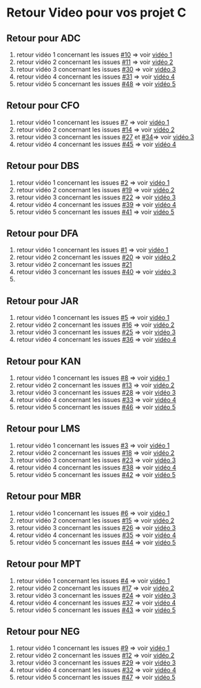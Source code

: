 # Retour Video pour vos projet C

## Retour pour ADC
1. retour vidéo 1 concernant les issues [#10](https://github.com/PBYetml/PROG_SLO1_C_PRJ2/issues/10) => voir [vidéo 1](https://www.swisstransfer.com/d/880765d3-5781-4f78-9f38-d1f89f5d0136)
2. retour vidéo 2 concernant les issues [#11](https://github.com/PBYetml/PROG_SLO1_C_PRJ2/issues/11) => voir [vidéo 2](https://www.swisstransfer.com/d/8b47ba2e-9054-4a44-a1dd-29ab2f01ab9f)
3. retour vidéo 3 concernant les issues [#30](https://github.com/PBYetml/PROG_SLO1_C_PRJ2/issues/30) => voir [vidéo 3](https://www.swisstransfer.com/d/14c44362-bd5c-4c48-83d2-6421008cf55d)
4. retour vidéo 4 concernant les issues [#31](https://github.com/PBYetml/PROG_SLO1_C_PRJ2/issues/31) => voir [vidéo 4](https://www.swisstransfer.com/d/eef8c3e0-eeff-4725-9284-815f7759f619)
5. retour vidéo 5 concernant les issues [#48](https://github.com/PBYetml/PROG_SLO1_C_PRJ2/issues/48) => voir [vidéo 5](https://www.swisstransfer.com/d/601c80ad-1f12-4b8a-9a5d-8c562945ae69)

## Retour pour CFO
1. retour vidéo 1 concernant les issues [#7](https://github.com/PBYetml/PROG_SLO1_C_PRJ2/issues/7) => voir [vidéo 1](https://www.swisstransfer.com/d/de6a6268-b8ec-4277-adac-2e48d6c8d238)
2. retour vidéo 2 concernant les issues [#14](https://github.com/PBYetml/PROG_SLO1_C_PRJ2/issues/14) => voir [vidéo 2](https://www.swisstransfer.com/d/9b91ffbe-d3cb-4573-9911-fd2b29129ef0)
3. retour vidéo 3 concernant les issues [#27](https://github.com/PBYetml/PROG_SLO1_C_PRJ2/issues/27) et [#34](https://github.com/PBYetml/PROG_SLO1_C_PRJ2/issues/34)=> voir [vidéo 3](https://www.swisstransfer.com/d/56558eb4-fcd2-4d2d-8b71-1b60dcab50b1)
5. retour vidéo 4 concernant les issues [#45](https://github.com/PBYetml/PROG_SLO1_C_PRJ2/issues/45) => voir [vidéo 4](https://www.swisstransfer.com/d/bac37d28-f0f7-4d13-9c37-8a6f286e8eea)

## Retour pour DBS 
1. retour vidéo 1 concernant les issues [#2](https://github.com/PBYetml/PROG_SLO1_C_PRJ2/issues/2) => voir [vidéo 1]()
2. retour vidéo 2 concernant les issues [#19](https://github.com/PBYetml/PROG_SLO1_C_PRJ2/issues/19) => voir [vidéo 2]()
3. retour vidéo 3 concernant les issues [#22](https://github.com/PBYetml/PROG_SLO1_C_PRJ2/issues/22) => voir [vidéo 3]()
4. retour vidéo 4 concernant les issues [#39](https://github.com/PBYetml/PROG_SLO1_C_PRJ2/issues/39) => voir [vidéo 4]()
5. retour vidéo 5 concernant les issues [#41](https://github.com/PBYetml/PROG_SLO1_C_PRJ2/issues/41) => voir [vidéo 5]()

## Retour pour DFA 
1. retour vidéo 1 concernant les issues [#1](https://github.com/PBYetml/PROG_SLO1_C_PRJ2/issues/1) => voir [vidéo 1](https://www.swisstransfer.com/d/dbedc4bb-b5ef-4494-9178-b9e80c6c39e9)
2. retour vidéo 2 concernant les issues [#20](https://github.com/PBYetml/PROG_SLO1_C_PRJ2/issues/20) => voir [vidéo 2]()
3. retour vidéo 2 concernant les issues [#21](https://github.com/PBYetml/PROG_SLO1_C_PRJ2/issues/21) 
4. retour vidéo 3 concernant les issues [#40](https://github.com/PBYetml/PROG_SLO1_C_PRJ2/issues/40) => voir [vidéo 3]()
5. 

## Retour pour JAR
1. retour vidéo 1 concernant les issues [#5](https://github.com/PBYetml/PROG_SLO1_C_PRJ2/issues/5) => voir [vidéo 1]()
2. retour vidéo 2 concernant les issues [#16](https://github.com/PBYetml/PROG_SLO1_C_PRJ2/issues/16) => voir [vidéo 2]()
3. retour vidéo 3 concernant les issues [#25](https://github.com/PBYetml/PROG_SLO1_C_PRJ2/issues/25) => voir [vidéo 3]()
4. retour vidéo 4 concernant les issues [#36](https://github.com/PBYetml/PROG_SLO1_C_PRJ2/issues/36) => voir [vidéo 4]()

## Retour pour KAN
1. retour vidéo 1 concernant les issues [#8](https://github.com/PBYetml/PROG_SLO1_C_PRJ2/issues/8) => voir [vidéo 1]()
2. retour vidéo 2 concernant les issues [#13](https://github.com/PBYetml/PROG_SLO1_C_PRJ2/issues/13) => voir [vidéo 2]()
3. retour vidéo 3 concernant les issues [#28](https://github.com/PBYetml/PROG_SLO1_C_PRJ2/issues/28) => voir [vidéo 3]()
4. retour vidéo 4 concernant les issues [#33](https://github.com/PBYetml/PROG_SLO1_C_PRJ2/issues/33) => voir [vidéo 4]()
5. retour vidéo 5 concernant les issues [#46](https://github.com/PBYetml/PROG_SLO1_C_PRJ2/issues/46) => voir [vidéo 5]()

## Retour pour LMS 
1. retour vidéo 1 concernant les issues [#3](https://github.com/PBYetml/PROG_SLO1_C_PRJ2/issues/3) => voir [vidéo 1]()
2. retour vidéo 2 concernant les issues [#18](https://github.com/PBYetml/PROG_SLO1_C_PRJ2/issues/18) => voir [vidéo 2]()
3. retour vidéo 3 concernant les issues [#23](https://github.com/PBYetml/PROG_SLO1_C_PRJ2/issues/23) => voir [vidéo 3]()
4. retour vidéo 4 concernant les issues [#38](https://github.com/PBYetml/PROG_SLO1_C_PRJ2/issues/38) => voir [vidéo 4]()
5. retour vidéo 5 concernant les issues [#42](https://github.com/PBYetml/PROG_SLO1_C_PRJ2/issues/42) => voir [vidéo 5]()

## Retour pour MBR 
1. retour vidéo 1 concernant les issues [#6](https://github.com/PBYetml/PROG_SLO1_C_PRJ2/issues/6) => voir [vidéo 1]()
2. retour vidéo 2 concernant les issues [#15](https://github.com/PBYetml/PROG_SLO1_C_PRJ2/issues/15) => voir [vidéo 2]()
3. retour vidéo 3 concernant les issues [#26](https://github.com/PBYetml/PROG_SLO1_C_PRJ2/issues/26) => voir [vidéo 3]()
4. retour vidéo 4 concernant les issues [#35](https://github.com/PBYetml/PROG_SLO1_C_PRJ2/issues/35) => voir [vidéo 4]()
5. retour vidéo 5 concernant les issues [#44](https://github.com/PBYetml/PROG_SLO1_C_PRJ2/issues/44) => voir [vidéo 5]()

## Retour pour MPT 
1. retour vidéo 1 concernant les issues [#4](https://github.com/PBYetml/PROG_SLO1_C_PRJ2/issues/4) => voir [vidéo 1]()
2. retour vidéo 2 concernant les issues [#17](https://github.com/PBYetml/PROG_SLO1_C_PRJ2/issues/17) => voir [vidéo 2]()
3. retour vidéo 3 concernant les issues [#24](https://github.com/PBYetml/PROG_SLO1_C_PRJ2/issues/24) => voir [vidéo 3]()
4. retour vidéo 4 concernant les issues [#37](https://github.com/PBYetml/PROG_SLO1_C_PRJ2/issues/37) => voir [vidéo 4]()
5. retour vidéo 5 concernant les issues [#43](https://github.com/PBYetml/PROG_SLO1_C_PRJ2/issues/43) => voir [vidéo 5]()

## Retour pour NEG 
1. retour vidéo 1 concernant les issues [#9](https://github.com/PBYetml/PROG_SLO1_C_PRJ2/issues/9) => voir [vidéo 1]()
2. retour vidéo 2 concernant les issues [#12](https://github.com/PBYetml/PROG_SLO1_C_PRJ2/issues/12) => voir [vidéo 2]()
3. retour vidéo 3 concernant les issues [#29](https://github.com/PBYetml/PROG_SLO1_C_PRJ2/issues/29) => voir [vidéo 3]()
4. retour vidéo 4 concernant les issues [#32](https://github.com/PBYetml/PROG_SLO1_C_PRJ2/issues/32) => voir [vidéo 4]()
5. retour vidéo 5 concernant les issues [#47](https://github.com/PBYetml/PROG_SLO1_C_PRJ2/issues/47) => voir [vidéo 5]()
